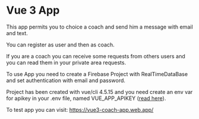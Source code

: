 # Vue 3 App

This app permits you to choice a coach and send him a message with email and text.

You can register as user and then as coach.

If you are a coach you can receive some requests from others users and you can read them in your private area requests.

To use App you need to create a Firebase Project with RealTimeDataBase and set authentication with email and password.

Project has been created with vue/cli 4.5.15 and you need create an env var for apikey in your .env file, named VUE_APP_APIKEY ([read here](https://cli.vuejs.org/guide/mode-and-env.html#environment-variables)).

To test app you can visit: https://vue3-coach-app.web.app/
